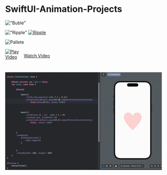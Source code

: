 # SwiftUI-Animation-Projects

!["Buble"](Buble.gif)


!["Ripple"](ripple.gif)
[![Ripple](https://img.shields.io/badge/Ripple-Video-blue)](https://drive.google.com/file/d/1m7hepIa48KfX3PG4at4hJVGEjfiwb7Fp/view?usp=sharing)




<!-- 
!["Watch the video"](https://drive.google.com/file/d/1SsJYopfy24tE2jVwdX2gII8bvHYZUqis/view)

!["Watch the video"](https://r2.rana43oka.workers.dev/0:/MyGitFiles/ripple.mp4) -->

![Pallete](Pallete.gif)
<div style="display: flex; align-items: center;">
  <a href="https://drive.google.com/file/d/1VG8UZ9sJwuc3yA0sjpaTeGmlypvTOd8h/view" target="_blank" style="display: inline-flex; align-items: center;">

  <img src="https://cdn-icons-png.flaticon.com/512/7477/7477009.png" alt="Play Video" style="width: 50px; height: auto; margin-right: 10px; margin-bottom : 10px;">
   <Text>Watch Video </Text>
  </a>
 
</div>

<br>

!["Heart"](Heart.gif)
